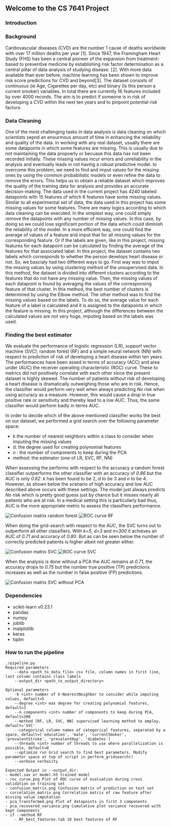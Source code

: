 ## Welcome to the CS 7641 Project

### Introduction

### Background 
Cardiovascular diseases (CVD) are the number 1 cause of deaths worldwide with over 17 million deaths per year [1]. Since 1947, the Framingham Heart Study (FHS) has been a central pioneer of the expansion from treatment-based to preventive medicine by establishing risk factor determination as a central pillar of data analysis of studying disease. [2]. With more data available than ever before, machine learning has been shown to improve risk score predictions for CVD and beyond[3]. 
The dataset consists of continuous (ie Age, Cigarettes per day, etc) and binary (Is this person a current smoker) variables. In total there are currently 16 features included by over 4000 records. The aim is to predict if someone is in risk of developing a CVD within the next ten years and to pinpoint potential risk factors.

### Data Cleaning
One of the most challenging tasks in data analysis is data cleaning on which scientists sepnd an enourmous amount of time in enhancing the reliability and quality of the data. In working with any real dataset, usually there are some datapoints in which some features are missing. This is usually due to not maintaining the data propoerly or becuase this data has not been recorded initially. These missing values incur errors and unreliability in the analysis and eventually leads in not having a robust predictive model. to overcome this problem, we need to find and imput values for the missing ones by using the common probabilistic models or even refine the data to remove the errors. This helps us to obtain a reliable dataset which improves the quality of the training data for analysis and provides an accurate decision-making.
The data used in the current project has 4240 labeled datapoints with 15 features of which 6 features have some missing values. Similar to all experimental set of data, the data used in this project has some missing values for some features. There are many logics according to which data cleaning can be executed. In the simplest way, one could simply remove the datapoints with any number of missing values. In this case, by doing so we could lose significant portion of the data which could diminish the reliability of the model. In a more efficient way, one could find the average of values of a feature and imput that for all missing values for the corresponding feature. Or if the labels are given, like in this project, missing features for each datapoint can be calculated by finding the average of the features for that associated label. In this project, the dataset contains two labels which corresponds to whether the person develops heart disease or not. So, we bascialy had two different ways to go. First way was to imput the missing values by using clustering method of the unsupervised data. In this method, the dataset is divided into different clusters according to the features that do not have any missing value. Then, the missing values of each datapoint is found by averaging the values of the corresponsing feature of that cluster. In this method, the best number of clusters is determined by using the Elbow method. The other method was to find the missing values based on the labels. To do so, the average value for each feature of a label is calculated and it is assigned to the datapoints in which the feature is missing. In this project, although the differences between the calculated values are not very huge, imputing based on the labels was used.

### Finding the best estimator
We evaluate the performance of logistic regression (LR), support vector machine (SVC), random forest (RF) and a simple neural network (NN) with respect to prediction of risk of developing a heart disease within ten years. 
The performances have been assed in terms of accuracy (ACC) and area under (AUC) the receiver operating characteristic (ROC) curve. These to metrics did not positively correlate with each other since the present dataset is highly skewed. The number of patients without risk of developing a heart disease is dramatically outweighing those who are in risk. Hence, the classifier would perform very well when always predicting *No risk* when using accuracy as a measure. However, this would cause a drop in true positive rate or sensitivity and thereby lead to a low AUC. Thus, the same classifier would perform badly in terms AUC.

In order to decide which of the above mentioned classifier works the best on our dataset, we performed a grid search over the following parameter space:
 - k the number of nearest neighbors within a class to consider when imputing the missing values
- d: the degree used for creating polynomial features
- n : the number of components to keep during the PCA
- method: the estimator (one of LR, SVC, RF, NN)

When assessing the performs with respect to the accuracy a random forest classifier outperforms the other classifier with an accuracy of *0.86* but the AUC is only *0.62*. *k* has been found to be 2, *d* to be 3 and *n* to be 4. However, as shown below the scenario of high accuracy and low AUC described above occurs with these settings. The model just always predicts *No risk* which is pretty good guess just by chance but it misses nearly all patients who are at risk. In a medical setting this is particularly bad thus, AUC is the more appropriate metric to assess the classifiers performance.

![Confusion matrix random forest](https://github.com/AaronRuben/Heart-Disease-Risk-Prediction/blob/master/output/confusion_matrix_rf.png "Confusion matrix RF") ![ROC curve RF](https://github.com/AaronRuben/Heart-Disease-Risk-Prediction/blob/master/output/roc_curve_rf.png "ROC curve RF")

When doing the grid-search with respect to the AUC, the SVC turns out to outperform all other classifiers. With *k=5*, *d=3* and *n=300* it achieves an AUC of *0.71* and accuracy of *0.80*. But as can be seen below the number of correctly predicted patients is higher albeit not greater either. 

![Confusion matrix SVC](https://github.com/AaronRuben/Heart-Disease-Risk-Prediction/blob/master/output/confusion_matrix_svc.png) ![ROC curve SVC](https://github.com/AaronRuben/Heart-Disease-Risk-Prediction/blob/master/output/roc_curve_svc.png)

When the analysis is done without a PCA the AUC remains at *0.71*, the accuracy drops to *0.75* but the number true positive (TP) predictions increases as well as the number in false positive (FP) predictions.

![Confusion matrix SVC without PCA](https://github.com/AaronRuben/Heart-Disease-Risk-Prediction/blob/master/output/confusion_matrix_svc_without_pca.png)


### Dependencies

 - scikit-learn v0.23.1
 - pandas
 - numpy
 - joblib
 - matplotlib 
 - keras
 - tqdm

### How to run the pipeline
    ./pipeline.py
    Required parameters 
	    --data <path_to_data_file> csv file, column names in first line, last column contains class labels
	    --output_dir <path_to_output_directory>
    
    Optional parameters
	    -k <int> number of k-NearestNeighbor to consider while imputing values, default=5
	    --degree <int> max degree for creating polynomial features, default=3
	    --n_components <int> number of components to keep during PCA, default=300
	    --method [RF, LR, SVC, NN] supervised learning method to employ, default='SVC'
	    --categorical column names of categorical features, separated by a space, default=['education', 'male', 'currentSmoker', 'prevalentStroke', 'prevalentHyp', 'diabetes']
	    --threads <int> number of threads to use where parallelization is possible, default=8
	    --optimize run Grid search to find best parameters. Modify parameter space at top of script in perform_gridsearch()
	    --verbose verbosity
    
    Expected Output in --output_dir:
    - model.sav or model.h5 trained model
    - roc_curve.png Plot of ROC curve of evaluation during cross validation on training set
    - confusion_matrix.png Confusion matrix of prediction on test set
    - correlation_matrix.png Correlation matrix of raw feature after missing value imputation
    - pca_transformed.png Plot of datapoints in first 3 components
    - pca_recovered_variance.png Cumulative plot variance recovered with kept components
    - if --method RF
	    - RF_best_features.tab 10 best features of RF

